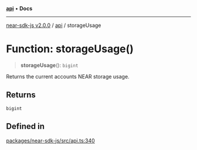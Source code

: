 [**api**](../README.md) • **Docs**

***

[near-sdk-js v2.0.0](../../packages.md) / [api](../README.md) / storageUsage

# Function: storageUsage()

> **storageUsage**(): `bigint`

Returns the current accounts NEAR storage usage.

## Returns

`bigint`

## Defined in

[packages/near-sdk-js/src/api.ts:340](https://github.com/dim-daskalov/near-sdk-js/blob/7e00e38bf9adddbe759a3d4d474ca9731ec4052b/packages/near-sdk-js/src/api.ts#L340)
